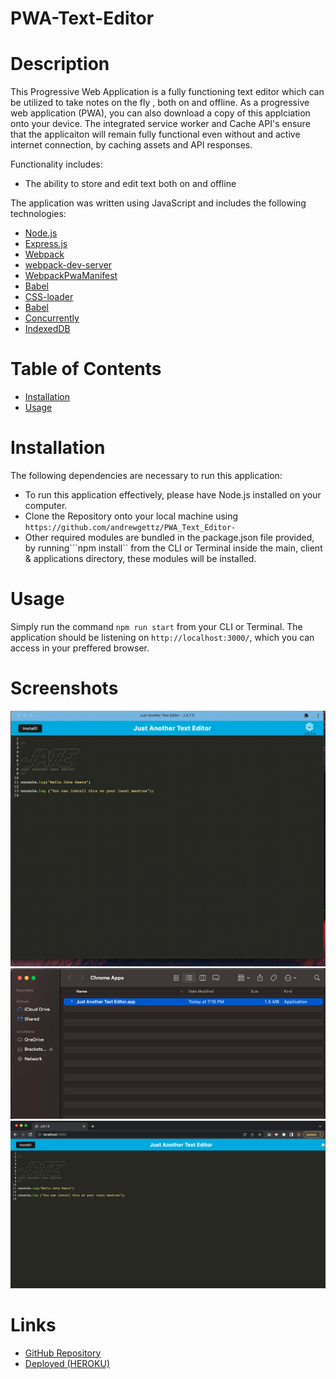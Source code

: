 # PWA-Text-Editor
 
# Description
This Progressive Web Application is a fully functioning text editor which can be utilized to take notes on the fly , both on and offline.
As a progressive web application (PWA), you can also download a copy of this applciation onto your device. The integrated service worker and Cache API's ensure that the applicaiton will remain fully functional even without and active internet connection, by caching assets and API responses.

Functionality includes: 
- The ability to store and edit text both on and offline

The application was written using JavaScript and includes the following technologies: 
- [Node.js](https://nodejs.org/en/) 
- [Express.js](https://expressjs.com) 
- [Webpack](https://webpack.js.org/)
- [webpack-dev-server](https://webpack.js.org/configuration/dev-server/)
- [WebpackPwaManifest](https://www.npmjs.com/package/webpack-pwa-manifest)
- [Babel](https://babeljs.io/)
- [CSS-loader](https://www.npmjs.com/package/css-loader)
- [Babel](https://babeljs.io/)
- [Concurrently](https://www.npmjs.com/package/concurrently)
- [IndexedDB](https://www.npmjs.com/package/idb)
# Table of Contents
* [Installation](#installation)
* [Usage](#usage)

# Installation
The following dependencies are necessary to run this application: 

- To run this application effectively, please have Node.js installed on your computer.
- Clone the Repository onto your local machine using ```https://github.com/andrewgettz/PWA_Text_Editor-```
- Other required modules are bundled in the package.json file provided, by running```npm install`` from the CLI or Terminal inside the main, client & applications directory, these modules will be installed.


# Usage
Simply run the command ```npm run start``` from your CLI or Terminal.
The application should be listening on ```http://localhost:3000/```, which you can access in your preffered browser.

# Screenshots


<img src = 'imgs/Screen Shot 2022-10-17 at 7.19.17 PM.png'>
<img src = 'imgs/Screen Shot 2022-10-17 at 7.19.30 PM.png'>
<img src = 'imgs/Screen Shot 2022-10-17 at 7.20.42 PM.png'>


# Links
- [GitHub Repository](https://github.com/andrewgettz/PWA_Text_Editor-)
- [Deployed (HEROKU)](https://a-shiny-editor.herokuapp.com/)